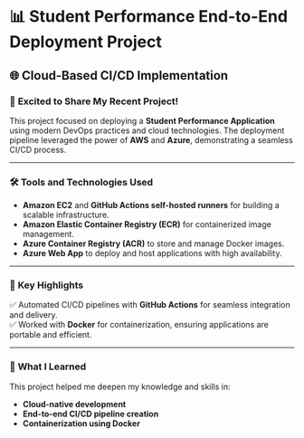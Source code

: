# 📊 **Student Performance End-to-End Deployment Project**

## 🌐 **Cloud-Based CI/CD Implementation**

### 🚀 **Excited to Share My Recent Project!**  

This project focused on deploying a **Student Performance Application** using modern DevOps practices and cloud technologies. The deployment pipeline leveraged the power of **AWS** and **Azure**, demonstrating a seamless CI/CD process.

---

### 🛠 **Tools and Technologies Used**  

- **Amazon EC2** and **GitHub Actions self-hosted runners** for building a scalable infrastructure.  
- **Amazon Elastic Container Registry (ECR)** for containerized image management.  
- **Azure Container Registry (ACR)** to store and manage Docker images.  
- **Azure Web App** to deploy and host applications with high availability.  

---

### 📌 **Key Highlights**  

✅ Automated CI/CD pipelines with **GitHub Actions** for seamless integration and delivery.  
✅ Worked with **Docker** for containerization, ensuring applications are portable and efficient.  

---

### 🌟 **What I Learned**  

This project helped me deepen my knowledge and skills in:  
- **Cloud-native development**  
- **End-to-end CI/CD pipeline creation**  
- **Containerization using Docker**  
